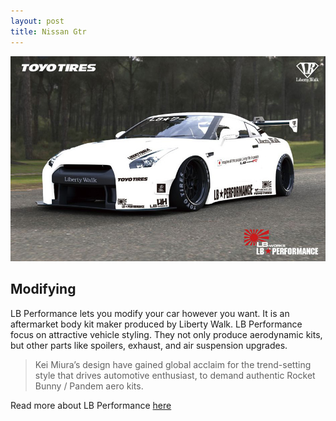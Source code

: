 ```yaml
---
layout: post
title: Nissan Gtr
---
```


![Nissan Gtr](/images/libertywalk.jpg)

## Modifying
   LB Performance lets you modify your car however you want. It is an aftermarket body kit maker produced by Liberty Walk. LB Performance focus on attractive vehicle styling. They not only produce aerodynamic kits, but other parts like spoilers, exhaust, and air suspension upgrades.
> Kei Miura’s design have gained global acclaim for the trend-setting style that drives automotive enthusiast, to demand authentic Rocket Bunny / Pandem aero kits. 

Read more about LB Performance [here](https://libertywalk.co.jp/bodykit/lb-performance/)
